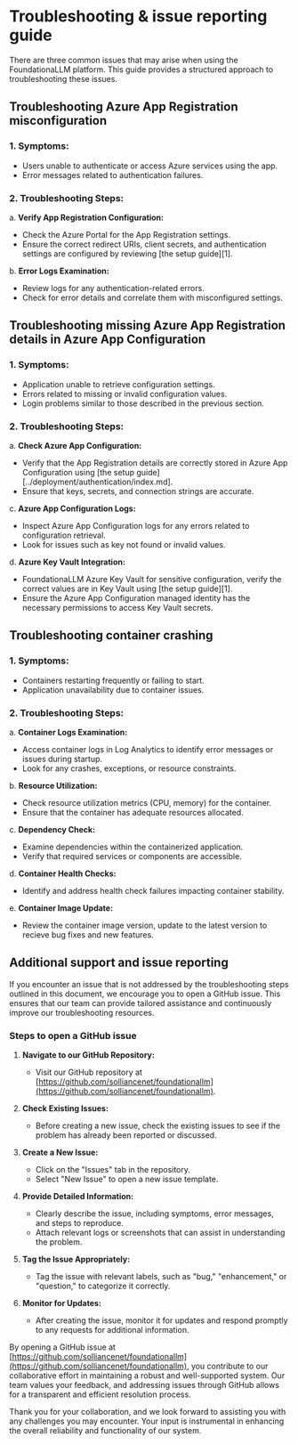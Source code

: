 # Troubleshooting & issue reporting guide

There are three common issues that may arise when using the FoundationaLLM platform. This guide provides a structured approach to troubleshooting these issues.

## Troubleshooting Azure App Registration misconfiguration

### 1. **Symptoms:**

- Users unable to authenticate or access Azure services using the app.
- Error messages related to authentication failures.

### 2. **Troubleshooting Steps:**

a. **Verify App Registration Configuration:**
- Check the Azure Portal for the App Registration settings.
- Ensure the correct redirect URIs, client secrets, and authentication settings are configured by reviewing [the setup guide][1].

b. **Error Logs Examination:**
- Review logs for any authentication-related errors.
- Check for error details and correlate them with misconfigured settings.

## Troubleshooting missing Azure App Registration details in Azure App Configuration

### 1. **Symptoms:**

- Application unable to retrieve configuration settings.
- Errors related to missing or invalid configuration values.
- Login problems similar to those described in the previous section.

### 2. **Troubleshooting Steps:**

a. **Check Azure App Configuration:**
- Verify that the App Registration details are correctly stored in Azure App Configuration using [the setup guide][../deployment/authentication/index.md].
- Ensure that keys, secrets, and connection strings are accurate.

c. **Azure App Configuration Logs:**
- Inspect Azure App Configuration logs for any errors related to configuration retrieval.
- Look for issues such as key not found or invalid values.

d. **Azure Key Vault Integration:**
- FoundationaLLM Azure Key Vault for sensitive configuration, verify the correct values are in Key Vault using [the setup guide][1].
- Ensure the Azure App Configuration managed identity has the necessary permissions to access Key Vault secrets.

## Troubleshooting container crashing

### 1. **Symptoms:**

- Containers restarting frequently or failing to start.
- Application unavailability due to container issues.

### 2. **Troubleshooting Steps:**

a. **Container Logs Examination:**
- Access container logs in Log Analytics to identify error messages or issues during startup.
- Look for any crashes, exceptions, or resource constraints.

b. **Resource Utilization:**
- Check resource utilization metrics (CPU, memory) for the container.
- Ensure that the container has adequate resources allocated.

c. **Dependency Check:**
- Examine dependencies within the containerized application.
- Verify that required services or components are accessible.

d. **Container Health Checks:**
- Identify and address health check failures impacting container stability.

e. **Container Image Update:**
- Review the container image version, update to the latest version to recieve bug fixes and new features.

## Additional support and issue reporting

If you encounter an issue that is not addressed by the troubleshooting steps outlined in this document, we encourage you to open a GitHub issue. This ensures that our team can provide tailored assistance and continuously improve our troubleshooting resources.

### Steps to open a GitHub issue

1. **Navigate to our GitHub Repository:**
   - Visit our GitHub repository at [https://github.com/solliancenet/foundationallm](https://github.com/solliancenet/foundationallm).

2. **Check Existing Issues:**
   - Before creating a new issue, check the existing issues to see if the problem has already been reported or discussed.

3. **Create a New Issue:**
   - Click on the "Issues" tab in the repository.
   - Select "New Issue" to open a new issue template.

4. **Provide Detailed Information:**
   - Clearly describe the issue, including symptoms, error messages, and steps to reproduce.
   - Attach relevant logs or screenshots that can assist in understanding the problem.

5. **Tag the Issue Appropriately:**
   - Tag the issue with relevant labels, such as "bug," "enhancement," or "question," to categorize it correctly.

6. **Monitor for Updates:**
   - After creating the issue, monitor it for updates and respond promptly to any requests for additional information.

By opening a GitHub issue at [https://github.com/solliancenet/foundationallm](https://github.com/solliancenet/foundationallm), you contribute to our collaborative effort in maintaining a robust and well-supported system. Our team values your feedback, and addressing issues through GitHub allows for a transparent and efficient resolution process.

Thank you for your collaboration, and we look forward to assisting you with any challenges you may encounter. Your input is instrumental in enhancing the overall reliability and functionality of our system.

